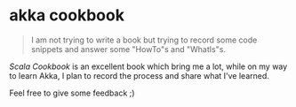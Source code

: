 # akka cookbook

> I am not trying to write a book but trying to record some code snippets and answer some "HowTo"s and "WhatIs"s.

*Scala Cookbook* is an excellent book which bring me a lot, while on my way to learn Akka, I plan to record the process and share what I've learned.

Feel free to give some feedback ;)
